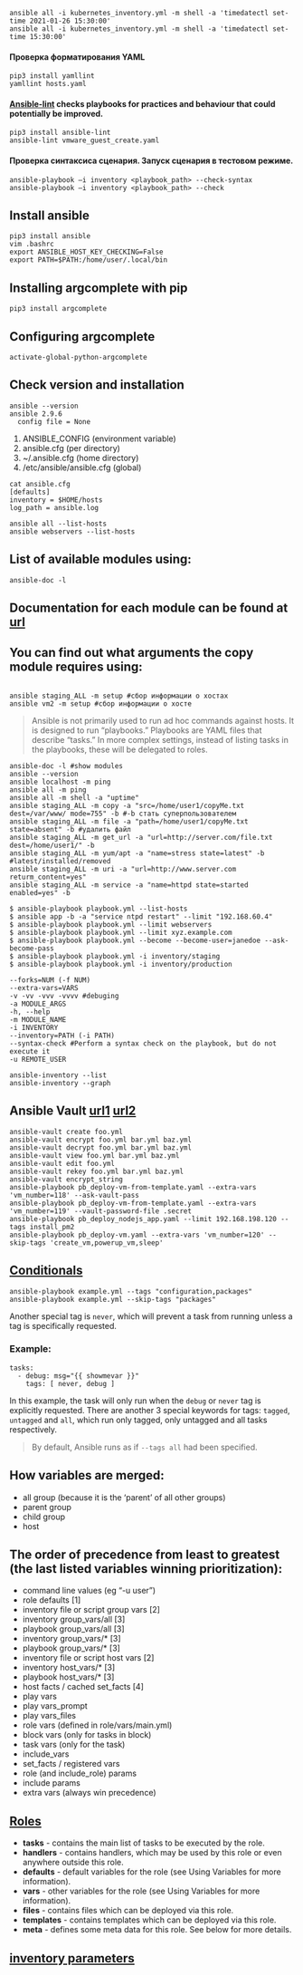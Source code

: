 ```
ansible all -i kubernetes_inventory.yml -m shell -a 'timedatectl set-time 2021-01-26 15:30:00'
ansible all -i kubernetes_inventory.yml -m shell -a 'timedatectl set-time 15:30:00'
```
#### Проверка форматирования YAML
```
pip3 install yamllint
yamllint hosts.yaml
```
#### [Ansible-lint](https://github.com/ansible/ansible-lint) checks playbooks for practices and behaviour that could potentially be improved.
```
pip3 install ansible-lint
ansible-lint vmware_guest_create.yaml
```
#### Проверка синтаксиса сценария. Запуск сценария в тестовом режиме.
```
ansible-playbook –i inventory <playbook_path> --check-syntax
ansible-playbook –i inventory <playbook_path> --check
```
## Install ansible
```
pip3 install ansible
vim .bashrc
export ANSIBLE_HOST_KEY_CHECKING=False
export PATH=$PATH:/home/user/.local/bin
```
## Installing argcomplete with pip
```pip3 install argcomplete```
## Configuring argcomplete
```activate-global-python-argcomplete```

## Check version and installation
```
ansible --version
ansible 2.9.6
  config file = None
```

1. ANSIBLE_CONFIG (environment variable)
2. ansible.cfg (per directory)
3. ~/.ansible.cfg (home directory)
4. /etc/ansible/ansible.cfg (global)
```
cat ansible.cfg
[defaults]
inventory = $HOME/hosts
log_path = ansible.log

ansible all --list-hosts
ansible webservers --list-hosts
```
## List of available modules using:
```ansible-doc -l```

## Documentation for each module can be found at [url](http://docs.ansible.com/ansible/latest/modules_by_category.html)
## You can find out what arguments the copy module requires using:
```ansible-doc copy

ansible staging_ALL -m setup #сбор информации о хостах
ansible vm2 -m setup #сбор информации о хосте
```
> Ansible is not primarily used to run ad hoc commands against hosts. 
> It is designed to run “playbooks.” Playbooks are YAML files that describe “tasks.”
> In more complex settings, instead of listing tasks in the playbooks, these will be delegated to roles.
```
ansible-doc -l #show modules
ansible --version
ansible localhost -m ping
ansible all -m ping
ansible all -m shell -a "uptime"
ansible staging_ALL -m copy -a "src=/home/user1/copyMe.txt dest=/var/www/ mode=755" -b #-b стать суперпользователем
ansible staging_ALL -m file -a "path=/home/user1/copyMe.txt state=absent" -b #удалить файл
ansible staging_ALL -m get_url -a "url=http://server.com/file.txt dest=/home/user1/" -b
ansible staging_ALL -m yum/apt -a "name=stress state=latest" -b #latest/installed/removed
ansible staging_ALL -m uri -a "url=http://www.server.com returm_content=yes"
ansible staging_ALL -m service -a "name=httpd state=started enabled=yes" -b

$ ansible-playbook playbook.yml --list-hosts
$ ansible app -b -a "service ntpd restart" --limit "192.168.60.4"
$ ansible-playbook playbook.yml --limit webservers
$ ansible-playbook playbook.yml --limit xyz.example.com
$ ansible-playbook playbook.yml --become --become-user=janedoe --ask-become-pass
$ ansible-playbook playbook.yml -i inventory/staging
$ ansible-playbook playbook.yml -i inventory/production

--forks=NUM (-f NUM)
--extra-vars=VARS
-v -vv -vvv -vvvv #debuging
-a MODULE_ARGS
-h, --help
-m MODULE_NAME
-i INVENTORY
--inventory=PATH (-i PATH)
--syntax-check #Perform a syntax check on the playbook, but do not execute it
-u REMOTE_USER

ansible-inventory --list
ansible-inventory --graph
```
## Ansible Vault [url1](https://www.youtube.com/watch?v=20g9BNilDvg&list=PLg5SS_4L6LYufspdPupdynbMQTBnZd31N) [url2](https://docs.ansible.com/ansible/latest/user_guide/vault.html)
```
ansible-vault create foo.yml
ansible-vault encrypt foo.yml bar.yml baz.yml
ansible-vault decrypt foo.yml bar.yml baz.yml
ansible-vault view foo.yml bar.yml baz.yml
ansible-vault edit foo.yml
ansible-vault rekey foo.yml bar.yml baz.yml
ansible-vault encrypt_string
ansible-playbook pb_deploy-vm-from-template.yaml --extra-vars 'vm_number=118' --ask-vault-pass
ansible-playbook pb_deploy-vm-from-template.yaml --extra-vars 'vm_number=119' --vault-password-file .secret
ansible-playbook pb_deploy_nodejs_app.yaml --limit 192.168.198.120 --tags install_pm2
ansible-playbook pb_deploy-vm.yaml --extra-vars 'vm_number=120' --skip-tags 'create_vm,powerup_vm,sleep'
```
## [Conditionals](https://docs.ansible.com/ansible/latest/user_guide/playbooks_conditionals.html)
```
ansible-playbook example.yml --tags "configuration,packages"
ansible-playbook example.yml --skip-tags "packages"
```

Another special tag is `never`, which will prevent a task from running unless a tag is specifically requested.
### Example:
```
tasks:
  - debug: msg="{{ showmevar }}"
    tags: [ never, debug ]
```
In this example, the task will only run when the `debug` or `never` tag is explicitly requested.
There are another 3 special keywords for tags: `tagged`, `untagged` and `all`, which run only tagged, only untagged and all tasks respectively.
> By default, Ansible runs as if `--tags all` had been specified.

## How variables are merged:
* all group (because it is the ‘parent’ of all other groups)
* parent group
* child group
* host

## The order of precedence from least to greatest (the last listed variables winning prioritization):
* command line values (eg “-u user”)
* role defaults [1]
* inventory file or script group vars [2]
* inventory group_vars/all [3]
* playbook group_vars/all [3]
* inventory group_vars/* [3]
* playbook group_vars/* [3]
* inventory file or script host vars [2]
* inventory host_vars/* [3]
* playbook host_vars/* [3]
* host facts / cached set_facts [4]
* play vars
* play vars_prompt
* play vars_files
* role vars (defined in role/vars/main.yml)
* block vars (only for tasks in block)
* task vars (only for the task)
* include_vars
* set_facts / registered vars
* role (and include_role) params
* include params
* extra vars (always win precedence)

## [Roles](https://docs.ansible.com/ansible/latest/user_guide/playbooks_reuse_roles.html#playbooks-reuse-roles)
* **tasks** - contains the main list of tasks to be executed by the role.
* **handlers** - contains handlers, which may be used by this role or even anywhere outside this role.
* **defaults** - default variables for the role (see Using Variables for more information).
* **vars** - other variables for the role (see Using Variables for more information).
* **files** - contains files which can be deployed via this role.
* **templates** - contains templates which can be deployed via this role.
* **meta** - defines some meta data for this role. See below for more details.

## [inventory parameters](https://docs.ansible.com/ansible/latest/user_guide/intro_inventory.html#connecting-to-hosts-behavioral-inventory-parameters)
